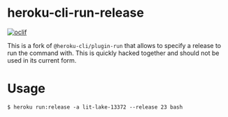 # heroku-cli-run-release

[![oclif](https://img.shields.io/badge/cli-oclif-brightgreen.svg)](https://oclif.io)

This is a fork of `@heroku-cli/plugin-run` that allows to specify a release to run the command with. This is quickly
hacked together and should not be used in its current form.

# Usage

```sh-session
$ heroku run:release -a lit-lake-13372 --release 23 bash
```
